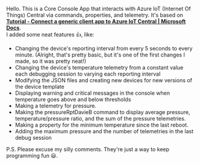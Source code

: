 Hello.  This is a Core Console App that interacts with Azure IoT (Internet Of Things) Central via commands, properties, and telemetry.
It's based on [__Tutorial - Connect a generic client app to Azure IoT Central | Microsoft Docs__](https://docs.microsoft.com/en-us/azure/iot-central/core/tutorial-connect-device?pivots=programming-language-csharp).<br/>
I added some neat features :thumbsup:, like:<br/> 
-	Changing the device's reporting interval from every 5 seconds to every minute. (Alright, that's pretty basic, but it's one of the 
	  first changes I made, so it was pretty neat!)<br/>
-	Changing the device's temperature telemetry from a constant value each debugging session to varying each reporting interval<br/> 
-	Modifying the JSON files and creating new devices for new versions of the device template<br/>
-	Displaying warning and critical messages in the console when temperature goes above and below thresholds<br/>
-	Making a telemetry for pressure.<br/>
-	Making the pressureRptDavieB command to display average pressure, temperature/pressure ratio, and the sum of the pressure telemetries.<br/> 
-	Making a property for the minimum temperature since the last reboot.<br/>
-	Adding the maximum pressure and the number of telemetries in the last debug session

P.S. Please excuse my silly comments.  They're just a way to keep programming fun :smiley:.
